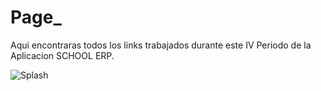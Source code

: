 # Page_

Aqui encontraras todos los links trabajados durante este IV Periodo de la Aplicacion SCHOOL ERP.


![Splash](https://user-images.githubusercontent.com/79730258/134598095-f947b8fb-4739-4e37-8fc3-d56505f70329.jpg)
